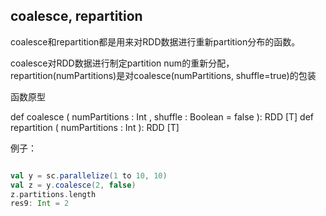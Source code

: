 ## coalesce, repartition


coalesce和repartition都是用来对RDD数据进行重新partition分布的函数。

coalesce对RDD数据进行制定partition num的重新分配，repartition(numPartitions)是对coalesce(numPartitions, shuffle=true)的包装

函数原型

  def coalesce ( numPartitions : Int , shuffle : Boolean = false ): RDD [T]
  def repartition ( numPartitions : Int ): RDD [T]
  
例子：

```scala

val y = sc.parallelize(1 to 10, 10)
val z = y.coalesce(2, false)
z.partitions.length
res9: Int = 2
```



